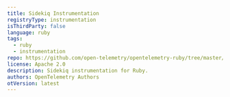 ```yaml
---
title: Sidekiq Instrumentation
registryType: instrumentation
isThirdParty: false
language: ruby
tags:
  - ruby
  - instrumentation
repo: https://github.com/open-telemetry/opentelemetry-ruby/tree/master/instrumentation/sidekiq
license: Apache 2.0
description: Sidekiq instrumentation for Ruby.
authors: OpenTelemetry Authors
otVersion: latest
---
```

